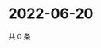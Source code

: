 # 2022-06-20

共 0 条

<!-- BEGIN WEIBO -->
<!-- 最后更新时间 Mon Jun 20 2022 04:16:45 GMT+0800 (China Standard Time) -->

<!-- END WEIBO -->
